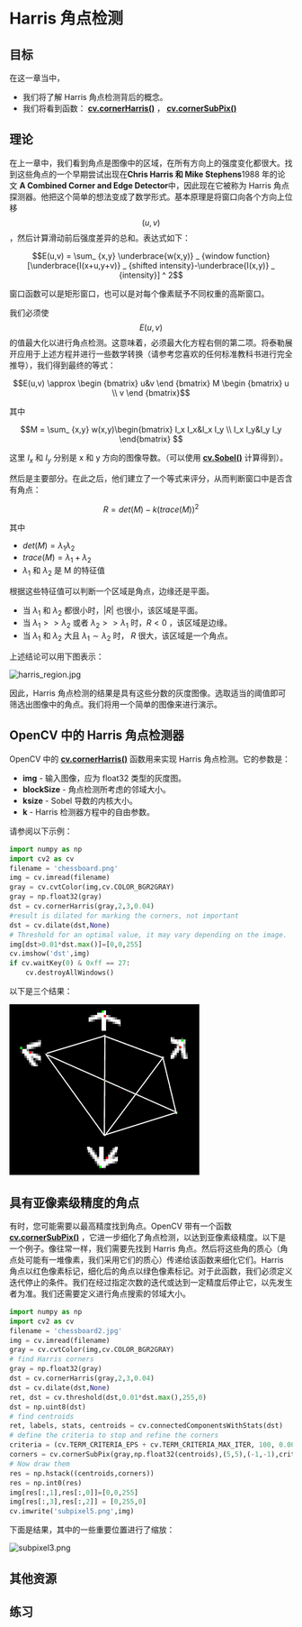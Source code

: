 # Harris 角点检测

## 目标

在这一章当中，

- 我们将了解 Harris 角点检测背后的概念。
- 我们将看到函数： **[cv.cornerHarris()](https://docs.opencv.org/4.0.0/dd/d1a/group__imgproc__feature.html#gac1fc3598018010880e370e2f709b4345)** ， **[cv.cornerSubPix()](https://docs.opencv.org/4.0.0/dd/d1a/group__imgproc__feature.html#ga354e0d7c86d0d9da75de9b9701a9a87e)**

## 理论

在上一章中，我们看到角点是图像中的区域，在所有方向上的强度变化都很大。找到这些角点的一个早期尝试出现在**Chris Harris 和 Mike Stephens**1988 年的论文 **A Combined Corner and Edge Detector**中，因此现在它被称为 Harris 角点探测器。他把这个简单的想法变成了数学形式。基本原理是将窗口向各个方向上位移$$(u,v)$$，然后计算滑动前后强度差异的总和。表达式如下：

$$E(u,v) = \sum_ {x,y} \underbrace{w(x,y)} _ {window function} [\underbrace{I(x+u,y+v)} _  {shifted intensity}-\underbrace{I(x,y)} _ {intensity}] ^ 2$$

窗口函数可以是矩形窗口，也可以是对每个像素赋予不同权重的高斯窗口。

我们必须使$$E(u,v)$$的值最大化以进行角点检测。这意味着，必须最大化方程右侧的第二项。将泰勒展开应用于上述方程并进行一些数学转换（请参考您喜欢的任何标准教科书进行完全推导），我们得到最终的等式：

$$E(u,v) \approx \begin {bmatrix} u&v \end {bmatrix} M \begin {bmatrix} u \\ v \end {bmatrix}$$

其中

$$M = \sum_ {x,y} w(x,y)\begin{bmatrix} I_x I_x&I_x I_y \\ I_x I_y&I_y I_y \end{bmatrix} $$

这里 $I_x$ 和 $I_y$ 分别是 x 和 y 方向的图像导数。（可以使用 **[cv.Sobel()](https://docs.opencv.org/4.0.0/d4/d86/group__imgproc__filter.html#gacea54f142e81b6758cb6f375ce782c8d)** 计算得到）。

然后是主要部分。在此之后，他们建立了一个等式来评分，从而判断窗口中是否含有角点：

$$R = det(M)-k(trace(M))^ 2$$

其中

- $det(M)=\lambda_1 \lambda_2$
- $trace(M)= \lambda_1+\lambda_2$
- $\lambda_1$ 和 $\lambda_2$ 是 M 的特征值

根据这些特征值可以判断一个区域是角点，边缘还是平面。

- 当 $\lambda_1$ 和 $\lambda_2$ 都很小时，$| R |$ 也很小，该区域是平面。
- 当 $\lambda_1\gt\gt\lambda_2$ 或者 $\lambda_2\gt\gt\lambda_1$ 时，$R\lt0$ ，该区域是边缘。
- 当 $\lambda_1$ 和 $\lambda_2$ 大且 $\lambda_1 \sim \lambda_2$ 时， $R$ 很大，该区域是一个角点。

上述结论可以用下图表示：

![harris_region.jpg](img/harris_region.jpg)

因此，Harris 角点检测的结果是具有这些分数的灰度图像。选取适当的阈值即可筛选出图像中的角点。我们将用一个简单的图像来进行演示。

## OpenCV 中的 Harris 角点检测器

OpenCV 中的 **[cv.cornerHarris()](https://docs.opencv.org/4.0.0/dd/d1a/group__imgproc__feature.html#gac1fc3598018010880e370e2f709b4345)** 函数用来实现 Harris 角点检测。它的参数是：

- **img** - 输入图像，应为 float32 类型的灰度图。
- **blockSize** - 角点检测所考虑的邻域大小。
- **ksize** - Sobel 导数的内核大小。
- **k** - Harris 检测器方程中的自由参数。

请参阅以下示例：

```python
import numpy as np
import cv2 as cv
filename = 'chessboard.png'
img = cv.imread(filename)
gray = cv.cvtColor(img,cv.COLOR_BGR2GRAY)
gray = np.float32(gray)
dst = cv.cornerHarris(gray,2,3,0.04)
#result is dilated for marking the corners, not important
dst = cv.dilate(dst,None)
# Threshold for an optimal value, it may vary depending on the image.
img[dst>0.01*dst.max()]=[0,0,255]
cv.imshow('dst',img)
if cv.waitKey(0) & 0xff == 27:
    cv.destroyAllWindows()
```

以下是三个结果：

![harris_result.jpg](img/harris_result.jpg)

## 具有亚像素级精度的角点

有时，您可能需要以最高精度找到角点。OpenCV 带有一个函数 **[cv.cornerSubPix()](https://docs.opencv.org/4.0.0/dd/d1a/group__imgproc__feature.html#ga354e0d7c86d0d9da75de9b9701a9a87e)** ，它进一步细化了角点检测，以达到亚像素级精度。以下是一个例子。像往常一样，我们需要先找到 Harris 角点。然后将这些角的质心（角点处可能有一堆像素，我们采用它们的质心）传递给该函数来细化它们。Harris 角点以红色像素标记，细化后的角点以绿色像素标记。对于此函数，我们必须定义迭代停止的条件。我们在经过指定次数的迭代或达到一定精度后停止它，以先发生者为准。我们还需要定义进行角点搜索的邻域大小。

```python
import numpy as np
import cv2 as cv
filename = 'chessboard2.jpg'
img = cv.imread(filename)
gray = cv.cvtColor(img,cv.COLOR_BGR2GRAY)
# find Harris corners
gray = np.float32(gray)
dst = cv.cornerHarris(gray,2,3,0.04)
dst = cv.dilate(dst,None)
ret, dst = cv.threshold(dst,0.01*dst.max(),255,0)
dst = np.uint8(dst)
# find centroids
ret, labels, stats, centroids = cv.connectedComponentsWithStats(dst)
# define the criteria to stop and refine the corners
criteria = (cv.TERM_CRITERIA_EPS + cv.TERM_CRITERIA_MAX_ITER, 100, 0.001)
corners = cv.cornerSubPix(gray,np.float32(centroids),(5,5),(-1,-1),criteria)
# Now draw them
res = np.hstack((centroids,corners))
res = np.int0(res)
img[res[:,1],res[:,0]]=[0,0,255]
img[res[:,3],res[:,2]] = [0,255,0]
cv.imwrite('subpixel5.png',img)
```

下面是结果，其中的一些重要位置进行了缩放：

![subpixel3.png](img/0266a4b7b3138a8abbccf65229e3e8e5.jpg)

## 其他资源

## 练习
